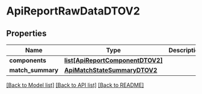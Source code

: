 # ApiReportRawDataDTOV2

## Properties
Name | Type | Description | Notes
------------ | ------------- | ------------- | -------------
**components** | [**list[ApiReportComponentDTOV2]**](ApiReportComponentDTOV2.md) |  | [optional] 
**match_summary** | [**ApiMatchStateSummaryDTOV2**](ApiMatchStateSummaryDTOV2.md) |  | [optional] 

[[Back to Model list]](../README.md#documentation-for-models) [[Back to API list]](../README.md#documentation-for-api-endpoints) [[Back to README]](../README.md)

